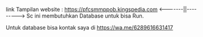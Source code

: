 link Tampilan website : https://pfcsmmppob.kingspedia.com
<-------||--------->
Sc ini membutuhkan Database untuk bisa Run.

Untuk database bisa kontak saya di https://wa.me/6289616631417
